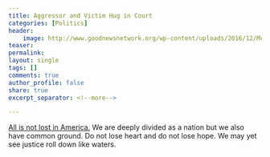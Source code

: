 ```yaml
---
title: Aggressor and Victim Hug in Court
categories: [Politics]
header:
    image: http://www.goodnewsnetwork.org/wp-content/uploads/2016/12/Mcgraw-and-Jones-Youtube.jpg
teaser: 
permalink: 
layout: single
tags: []
comments: true
author_profile: false
share: true
excerpt_separator: <!--more-->

---
```


[All is not lost in America.](http://time.com/4603437/donald-trump-supporter-protester-hug/) We are deeply divided as a nation but we also have common ground. Do not lose heart and do not lose hope. We may yet see justice roll down like waters.
